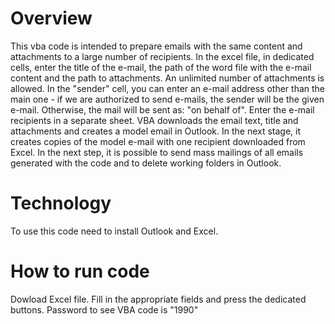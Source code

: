 # Overview
This vba code is intended to prepare emails with the same content and attachments to a large number of recipients. In the excel file, in dedicated cells, enter the title of the e-mail, the path of the word file with the e-mail content and the path to attachments. An unlimited number of attachments is allowed. In the "sender" cell, you can enter an e-mail address other than the main one - if we are authorized to send e-mails, the sender will be the given e-mail. Otherwise, the mail will be sent as: "on behalf of". Enter the e-mail recipients in a separate sheet. VBA downloads the email text, title and attachments and creates a model email in Outlook. In the next stage, it creates copies of the model e-mail with one recipient downloaded from Excel. In the next step, it is possible to send mass mailings of all emails generated with the code and to delete working folders in Outlook.

# Technology
To use this code need to install Outlook and Excel.

# How to run code
Dowload Excel file. Fill in the appropriate fields and press the dedicated buttons. Password to see VBA code is "1990"

